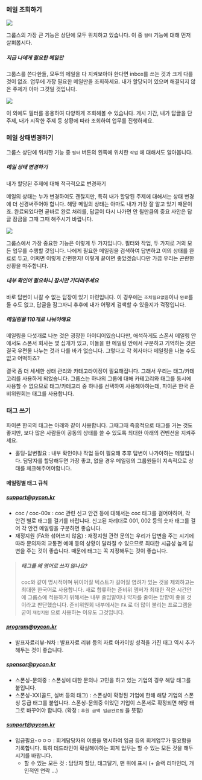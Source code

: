 ### 메일 조회하기

![](https://lh6.googleusercontent.com/ClIjJd8_DGKfIBErDJxbuKXE1GVkht_DrJ5MB3oaHvieE6CRuyL2wPvFBGEghQ3Jw-1Ln6i775bANEeI2wIaL7_ec-Czi-rResyggN9VAWdklVZJ1ev3Pp4BQZqG_WCvv-BtivXJ)

그룹스의 가장 큰 기능은 상단에 모두 위치하고 있습니다. 이 중 `필터` 기능에 대해 먼저 살펴봅시다.

##### 지금 나에게 필요한 메일만
그룹스를 쓴다한들, 모두의 메일을 다 지켜보아야 한다면 inbox를 쓰는 것과 크게 다를 것이 없죠. 업무에 가장 필요한 메일만을 조회하세요. 내가 할당되어 있으며 해결되지 않은 주제가 아마 그것일 것입니다. 

![](https://lh3.googleusercontent.com/Z4R0kRJzwkhwyLh4BEMh_I46QFlm_Lx5NXRjtTSpYf-AjSvJ9Y7sSrqSLmm796ulvdabmxLIh5EBFeOzu6KPzz6Z26cRJyPwD9sP4PR7fL-Pl13m2-YS9Uz50iVVc9khmIYKeLkM)

이 외에도 필터를 응용하여 다양하게 조회해볼 수 있습니다. 게시 기간, 내가 답글을 단 주제, 내가 시작한 주제 등 상황에 따라 조회하여 업무를 진행하세요.

### 메일 상태변경하기

그룹스 상단에 위치한 기능 중 `필터` 버튼의 왼쪽에 위치한 `작업` 에 대해서도 알아봅니다.

##### 메일 상태 변경하기
내가 할당된 주제에 대해 적극적으로 변경하기

메일의 상태는 누가 변경하여도 괜찮지만, 특히 내가 할당된 주제에 대해서는 상태 변경에 더 신경써주어야 합니다. 해당 메일의 상태는 아마도 내가 가장 잘 알고 있기 때문이죠. 완료되었다면 곧바로 완료 처리를, 답글이 다시 나가면 안 될만큼의 중요 사안은 답글 잠금을 그때 그때 해주시기 바랍니다.

![](https://lh4.googleusercontent.com/igFYlNQPmlqSWrb2ozrvroTJCtv7hDCO_ZJ7y6FAdCkgYZpK8DtockmmfkvTbtJCTicZPIf1QnJ5zEXZEkS5_m4Rg_S02geJb5kSeW3vmUV1yKOH4pdP5Bo48ndAiH0H99UIXq7U)

그룹스에서 가장 중요한 기능은 이렇게 두 가지입니다. 필터와 작업, 두 가지로 거의 모든 업무를 수행할 것입니다. 나에게 필요한 메일링을 검색하여 답변하고 이의 상태를 완료로 두고, 어쩌면 이렇게 간편한지! 이렇게 끝이면 좋았겠습니다만 가끔 우리는 곤란한 상황을 마주합니다.

##### 내부 확인이 필요하니 잠시만 기다려주세요

바로 답변이 나갈 수 없는 답장이 있기 마련입니다. 이 경우에는 `조치필요없음`이나 `완료`를 둘 수도 없고, 답글을 잠그자니 추후에 내가 어떻게 검색할 수 있을지가 걱정입니다.

##### 메일링을 110개로 나눠야해요

메일링을 다섯개로 나눈 것은 굉장한 아이디어였습니다만, 애석하게도 스폰서 메일링 안에서도 스폰서 회사는 몇 십개가 있고, 이들을 한 메일링 안에서 구분하고 기억하는 것은 결국 우편물 나누는 것과 다를 바가 없습니다. 그렇다고 각 회사마다 메일링을 나눌 수도 없고 어떡하죠?

결국 좀 더 세세한 상태 관리와 카테고라이징이 필요해집니다. 그래서 우리는 태그/카테고리를 사용하게 되었습니다. 그룹스는 하나의 그룹에 대해 카테고리와 태그를 동시에 사용할 수 없으므로 태그/카테고리 중 하나를 선택하여 사용해야하는데, 파이콘 한국 준비위원회는 태그를 사용합니다.

### 태그 쓰기

파이콘 한국의 태그는 아래와 같이 사용합니다. 그때그때 즉흥적으로 태그를 거는 것도 좋지만, 보다 많은 사람들이 공동의 상태를 쓸 수 있도록 최대한 아래의 컨벤션을 지켜주세요.

- 홀딩-답변필요 : 내부 확인이나 작업 등이 필요해 추후 답변이 나가야하는 메일입니다. 담당자를 할당해두면 가장 좋고, 없을 경우 메일링의 그룹원들이 지속적으로 상태를 체크해주어야합니다.

#### 메일링별 태그 규칙

##### support@pycon.kr

- coc / coc-00x : coc 관련 신고 안건 등에 대해서는 coc 태그를 걸어야하며, 각 안건 별로 태그를 걸기를 바랍니다. 신고된 차례대로 001, 002 등의 숫자 태그를 걸어 각 안건 메일링을 구분하면 좋습니다.
- 재정지원 (FA와 섞어쓰지 않음) : 재정지원 관련 문의는 우리가 답변을 주는 시기에 따라 문의자의 교통편 예매 등의 상황이 달라질 수 있으므로 최대한 시급성 높게 답변을 주는 것이 좋습니다. 때문에 태그는 꼭 지정해두는 것이 좋습니다.

> ##### 태그를 왜 영어로 쓰지 않나요? 
> 
> coc와 같이 명시적이며 뒤이어질 텍스트가 길어질 염려가 있는 것을 제외하고는 최대한 한국어로 사용합니다. 새로 합류하는 준비위 멤버가 최대한 적은 시간안에 그룹스에 적응하기 위해서는 내부 줄임말이나 약자를 줄이는 방향이 좋을 것이라고 판단했습니다. 준비위원회 내부에서는 `FA` 로 더 많이 불리는 프로그램을 굳이 `재정지원` 으로 사용하는 이유도 그것입니다.

##### program@pycon.kr
- 발표자료리뷰-N차  : 발표자료 리뷰 등의 자료 아카이빙 성격을 가진 태그 역시 추가해두는 것이 좋습니다.

##### sponsor@pycon.kr

- 스폰싱-문의중 : 스폰싱에 대한 문의나 고민을 하고 있는 기업의 경우 해당 태그를 붙입니다.
- 스폰싱-XX(골드, 실버 등의 태그) : 스폰싱이 확정된 기업에 한해 해당 기업의 스폰싱 등급 태그를 붙입니다. 스폰싱-문의중 이었던 기업이 스폰서로 확정되면 해당 태그로 바꾸어야 합니다. (확정 : `후원 금액 입금완료됨` 을 뜻함)

##### support@pycon.kr

- 입금필요-ㅇㅇㅇ : 회계담당자의 이름을 명시하여 입금 등의 회계업무가 필요함을 기록합니다. 특히 데드라인이 확실해야하는 회계 업무는 할 수 있는 모든 것을 해두시기를 바랍니다. 
    - 할 수 있는 모든 것 : 담당자 할당, 태그달기, 맨 위에 표시 (+ 슬랙 리마인더, 개인적인 연락 ...)
